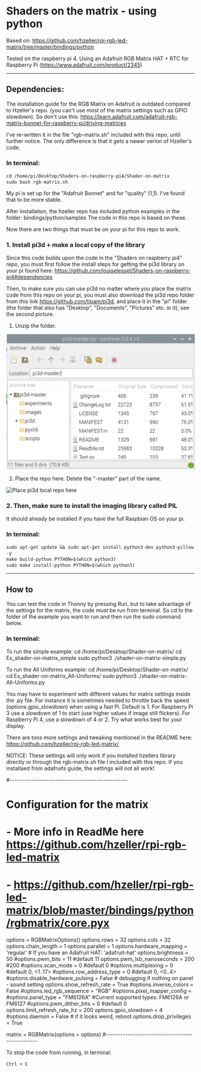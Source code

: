 
# Shaders on the matrix - using python

Based on:
https://github.com/hzeller/rpi-rgb-led-matrix/tree/master/bindings/python

Tested on the raspberry pi 4. Using an Adafruit RGB Matrix HAT + RTC for Raspberry Pi
(https://www.adafruit.com/product/2345)



----

## Dependencies:

The installation guide for the RGB Matrix on Adafruit is outdated compared to Hzeller's repo.
(you can't use most of the matrix settings such as GPIO slowdown).
So don't use this: https://learn.adafruit.com/adafruit-rgb-matrix-bonnet-for-raspberry-pi/driving-matrices

I've re-written it in the file "rgb-matrix.sh" included with this repo, until further notice.
The only difference is that it gets a newer verion of Hzeller's code. 


### In terminal:
    cd /home/pi/Desktop/Shaders-on-raspberry-pi4/Shader-on-matrix
    sudo bash rgb-matrix.sh


My pi is set up for the "Adafruit Bonnet" and for "quality" (1,1). I've found that to be more stable.

After installation, the hzeller repo has included python examples in the folder: bindings/python/samples
The code in this repo is based on these.


Now there are two things that must be on your pi for this repo to work.


### 1. Install pi3d + make a local copy of the library

Since this code builds upon the code in the "Shaders on raspberry pi4" repo, 
you must first follow the install steps for getting the pi3d library on your pi found here:
https://github.com/louiselessel/Shaders-on-raspberry-pi4#dependencies

Then, to make sure you can use pi3d no matter where you place the matrix code from this repo on your pi,
you must also download the pi3d repo folder from this link https://github.com/tipam/pi3d, 
and place it in the "pi" folder (the folder that also has "Desktop", "Documents", "Pictures" etc. in it), see the second picture.


1. Unzip the folder.

![Unzip the folder](https://github.com/louiselessel/Shaders-on-raspberry-pi4/blob/master/Documentation/Screenshot_unzip.png)


2. Place the repo here. Delete the "-master" part of the name. 

![Place pi3d local repo here](https://github.com/louiselessel/Shaders-on-raspberry-pi4/blob/master/Documentation/Screenshot_PlacementOfpi3d.png)



### 2. Then, make sure to install the imaging library called PIL
It should already be installed if you have the full Raspbian OS on your pi.

### In terminal:

    sudo apt-get update && sudo apt-get install python3-dev python3-pillow -y
    make build-python PYTHON=$(which python3)
    sudo make install-python PYTHON=$(which python3)


----

## How to

You can test the code in Thonny by pressing Run, but to take advantage of the settings for the matrix, the code must be run from terminal. 
So cd to the folder of the example you want to run and then run the sudo command below.


### In terminal:
To run the simple example:
    cd /home/pi/Desktop/Shader-on-matrix/
    cd Ex_shader-on-matrix_simple
    sudo python3 ./shader-on-matrix-simple.py 
    
To run the All Uniforms example:
    cd /home/pi/Desktop/Shader-on-matrix/
    cd Ex_shader-on-matrix_All-Uniforms/
    sudo python3 ./shader-on-matrix-All-Uniforms.py


You may have to experiment with different values for matrix settings inside the .py file.
For instance it is sometimes needed to throttle back the speed (options.gpio_slowdown) when using a fast Pi. Default is 1.
For Raspberry Pi 3 use a slowdown of 1 to start (use higher values if image still flickers).
For Raspberry Pi 4, use a slowdown of 4 or 2. Try what works best for your display.

There are tons more settings and tweaking mentioned in the README here:
https://github.com/hzeller/rpi-rgb-led-matrix/

NOTICE: These settings will only work if you installed hzellers library directly or through the rgb-matrix.sh file I included with this repo.
If you installaed from adafruits guide, the settings will not all work!


#-------------------------------------------------

# Configuration for the matrix
# - More info in ReadMe here https://github.com/hzeller/rpi-rgb-led-matrix
# - https://github.com/hzeller/rpi-rgb-led-matrix/blob/master/bindings/python/rgbmatrix/core.pyx
options = RGBMatrixOptions()
options.rows = 32
options.cols = 32
options.chain_length = 1
options.parallel = 1
options.hardware_mapping = 'regular'  # If you have an Adafruit HAT: 'adafruit-hat'
options.brightness = 50
#options.pwm_bits = 11    #default 11
options.pwm_lsb_nanoseconds = 200 #200
#options.scan_mode = 0    #default 0
#options.multiplexing = 0   #default 0, <1..17>
#options.row_address_type = 0   #default 0, <0..4>
#options.disable_hardware_pulsing = False   # debugging if nothing on panel - sound setting
options.show_refresh_rate = True
#options.inverse_colors = False
#options.led_rgb_sequence = "RGB"
#options.pixel_mapper_config = 
#options.panel_type = "FM6126A"   #Current supported types: FM6126A or FM6127
#options.pwm_dither_bits = 0    #default 0
options.limit_refresh_rate_hz = 200
options.gpio_slowdown = 4
#options.daemon = False    #  if it looks weird, reboot
options.drop_privileges = True

matrix = RGBMatrix(options = options)
#-------------------------------------------------





To stop the code from running, in terminal:

    Ctrl + C
